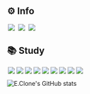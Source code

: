 ## ⚙️ Info

<a href="https://ecchi.kr/"><img src = "https://img.shields.io/badge/Tistory-orange?&style=flat&logo=tistory&logoColor=black" style="height : auto; margin-left : 2px; margin-right : 2px;"/></a>
<a href="https://www.youtube.com/channel/UCwWV5EZXdE5MJS6MIeSdx7w"><img src ="https://img.shields.io/badge/YouTube%20-%23FF0000.svg?&style=flat&logo=YouTube&logoColor=white" style="height : auto; margin-left : 2px; margin-right : 2px;"/></a>
<a href="https://linktr.ee/eclone"><img src ="https://img.shields.io/badge/LinkTree-1de9b6?logo=linktree&logoColor=white" style="height : auto; margin-left : 2px; margin-right : 2px;"/></a>

## 📚 Study

<!-- https://simpleicons.org/ 아이콘 찾는곳 -->
<img src = "https://img.shields.io/badge/Github-black.svg?style=flat&style=for-the-badge&logo=github&logoColor=white" style="height : auto; margin-left : 2px; margin-right : 2px;"/><img src = "https://img.shields.io/badge/Python-black.svg?style=flat&style=for-the-badge&logo=Python&logoColor=white" style="height : auto; margin-left : 2px; margin-right : 2px;"/><img src = "https://img.shields.io/badge/Unity-black.svg?style=flat&style=for-the-badge&logo=unity&logoColor=white" style="height : auto; margin-left : 2px; margin-right : 2px;"/><img src = "https://img.shields.io/badge/Csharp-black.svg?style=flat&style=for-the-badge&logo=csharp&logoColor=white" style="height : auto; margin-left : 2px; margin-right : 2px;"/><img src = "https://img.shields.io/badge/C++-black.svg?style=flat&style=for-the-badge&logo=cplusplus&logoColor=white" style="height : auto; margin-left : 2px; margin-right : 2px;"/><img src = "https://img.shields.io/badge/Java-black.svg?style=flat&style=for-the-badge&logo=oracle&logoColor=white" style="height : auto; margin-left : 2px; margin-right : 2px;"/><img src = "https://img.shields.io/badge/React-black.svg?style=flat&style=for-the-badge&logo=react&logoColor=white" style="height : auto; margin-left : 2px; margin-right : 2px;"/><img src = "https://img.shields.io/badge/JavaScript-black.svg?style=flat&style=for-the-badge&logo=javascript&logoColor=white" style="height : auto; margin-left : 2px; margin-right : 2px;"/><img src = "https://img.shields.io/badge/React-black.svg?style=flat&style=for-the-badge&logo=react&logoColor=white" style="height : auto; margin-left : 2px; margin-right : 2px;"/>

![E.Clone's GitHub stats](https://github-readme-stats.vercel.app/api?username=EcchiClone&show_icons=true&theme=radical)
